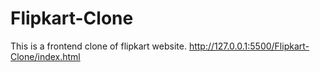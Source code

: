 # Flipkart-Clone
This is a frontend clone of flipkart website.
http://127.0.0.1:5500/Flipkart-Clone/index.html
